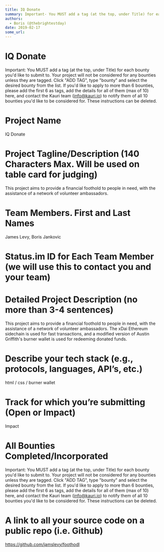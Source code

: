 ```yaml
---
title: IQ Donate
summary: Important- You MUST add a tag (at the top, under Title) for each bounty youd like to submit to. Your project will not be considered for any bounties unless they are tagged. Click ADD TAG, type bounty and select the desired bounty from the list. If youd like to apply to more than 6 bounties, please add the first 6 as tags, add the details for all of them (max of 10) here, and contact the Kauri team (info@kauri.io) to notify them of all 10 bounties youd like to be considered for. These instruction
authors:
  - Boris (@thebrightestday)
date: 2019-02-17
some_url: 
---
```


# IQ Donate


Important: You MUST add a tag (at the top, under Title) for each bounty you'd like to submit to. Your project will not be considered for any bounties unless they are tagged. Click "ADD TAG", type  "bounty" and select the desired bounty from the list. If you'd like to apply to more than 6 bounties, please add the first 6 as tags, add the details for all of them (max of 10) here, and contact the Kauri team (info@kauri.io) to notify them of all 10 bounties you'd like to be considered for. These instructions can be deleted.

# Project Name
IQ Donate

# Project Tagline/Description (140 Characters Max. Will be used on table card for judging)
This project aims to provide a financial foothold to people in need, with the assistance of a network of volunteer ambassadors.

# Team Members. First and Last Names
James Levy, Boris Jankovic

# Status.im ID for Each Team Member (we will use this to contact you and your team)


# Detailed Project Description (no more than 3-4 sentences)
This project aims to provide a financial foothold to people in need, with the assistance of a network of volunteer ambassadors. The xDai Ethereum sidechain is used for fast transactions, and a modified version of Austin Griffith's burner wallet is used for redeeming donated funds.

# Describe your tech stack (e.g., protocols, languages, API’s, etc.)
html / css / burner wallet

# Track for which you’re submitting (Open or Impact)
Impact

# All Bounties Completed/Incorporated

Important: You MUST add a tag (at the top, under Title) for each bounty you'd like to submit to. Your project will not be considered for any bounties unless they are tagged. Click "ADD TAG", type  "bounty" and select the desired bounty from the list. If you'd like to apply to more than 6 bounties, please add the first 6 as tags, add the details for all of them (max of 10) here, and contact the Kauri team (info@kauri.io) to notify them of all 10 bounties you'd like to be considered for. These instructions can be deleted.

# A link to all your source code on a public repo (i.e. Github)
https://github.com/jamslevy/foothodl



